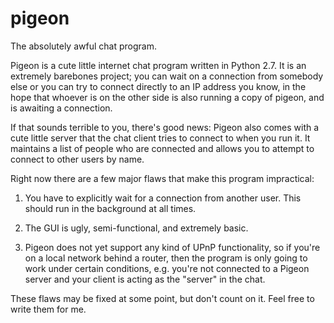 # pigeon

The absolutely awful chat program.

Pigeon is a cute little internet chat program written in Python 2.7. It is an extremely barebones project; you can wait on a connection from somebody else or you can try to connect directly to an IP address you know, in the hope that whoever is on the other side is also running a copy of pigeon, and is awaiting a connection.

If that sounds terrible to you, there's good news: Pigeon also comes with a cute little server that the chat client tries to connect to when you run it. It maintains a list of people who are connected and allows you to attempt to connect to other users by name.

Right now there are a few major flaws that make this program impractical:

1. You have to explicitly wait for a connection from another user. This should run in the background at all times.

2. The GUI is ugly, semi-functional, and extremely basic.

3. Pigeon does not yet support any kind of UPnP functionality, so if you're on a local network behind a router, then the program is only going to work under certain conditions, e.g. you're not connected to a Pigeon server and your client is acting as the "server" in the chat.

These flaws may be fixed at some point, but don't count on it. Feel free to write them for me.